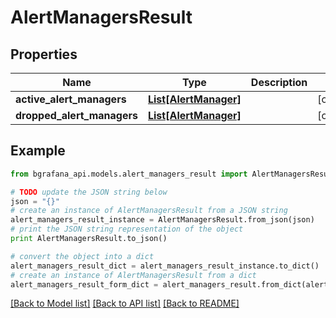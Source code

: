 # AlertManagersResult


## Properties
Name | Type | Description | Notes
------------ | ------------- | ------------- | -------------
**active_alert_managers** | [**List[AlertManager]**](AlertManager.md) |  | [optional] 
**dropped_alert_managers** | [**List[AlertManager]**](AlertManager.md) |  | [optional] 

## Example

```python
from bgrafana_api.models.alert_managers_result import AlertManagersResult

# TODO update the JSON string below
json = "{}"
# create an instance of AlertManagersResult from a JSON string
alert_managers_result_instance = AlertManagersResult.from_json(json)
# print the JSON string representation of the object
print AlertManagersResult.to_json()

# convert the object into a dict
alert_managers_result_dict = alert_managers_result_instance.to_dict()
# create an instance of AlertManagersResult from a dict
alert_managers_result_form_dict = alert_managers_result.from_dict(alert_managers_result_dict)
```
[[Back to Model list]](../README.md#documentation-for-models) [[Back to API list]](../README.md#documentation-for-api-endpoints) [[Back to README]](../README.md)


